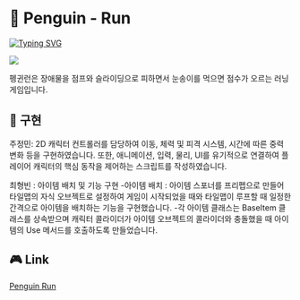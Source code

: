 # :penguin: Penguin - Run 
<a href="https://git.io/typing-svg"><img src="https://readme-typing-svg.demolab.com?font=Fira+Code&size=72&duration=2000&pause=5000&color=F7F7F7&background=000000&center=true&vCenter=true&width=600&height=100&lines=PenguinRun" alt="Typing SVG" /></a>




<img src = "https://github.com/user-attachments/assets/825ac18e-56d4-4434-8ffc-a148ce9517de">


펭귄런은 장애물을 점프와 슬라이딩으로 피하면서
눈송이를 먹으면 점수가 오르는 러닝 게임입니다. 


## :book: 구현
주정민:
2D 캐릭터 컨트롤러를 담당하여 이동, 체력 및 피격 시스템, 시간에 따른 중력 변화 등을 구현하였습니다. 
또한, 애니메이션, 입력, 물리, UI를 유기적으로 연결하여 플레이어 캐릭터의 핵심 동작을 제어하는 스크립트를 작성하였습니다.

최형빈 : 아이템 배치 및 기능 구현
	        -아이템 배치 : 아이템 스포너를 프리펩으로 만들어 타일맵의 자식 오브젝트로 설정하여 게임이 시작되었을 때와 타일맵이 루프할 때 일정한 간격으로 아이템을 배치하는 기능을 구현했습니다.
        	-각 아이템 클래스는 BaseItem 클래스를 상속받으며 캐릭터 콜라이더가 아이템 오브젝트의 콜라이더와 충돌했을 때 아이템의 Use 메서드를 호출하도록 만들었습니다.



## :video_game: Link
[Penguin Run](https://byeonsangyoon.itch.io/penguinrun)

